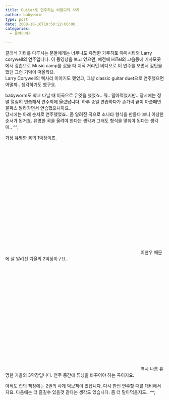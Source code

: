 ```yaml
---
title: Guitar로 연주하는 비발디의 사계
author: babyworm
type: post
date: 2008-10-16T10:50:22+00:00
categories:
  - 음악이야기

---
```

클래식 기타를 다루시는 분들에게는 너무나도 유명한 가주히토 야마시타와 Larry corywell의 연주입니다. 이 동영상을 보고 있으면, 예전에 HiTel의 고음동에 기사모곳에서 강촌으로 Music camp를 갔을 때 지직 거리던 비디오로 이 연주를 보면서 감탄을 했던 그런 기억이 떠올라요.  
Larry Corywell의 삑사리 이야기도 했었고, 그냥 classic guitar duet으로 연주했으면 어떨까.. 생각하기도 했구요.  
  
babyworm도 학교 다닐 때 이곡으로 듀엣을 했었죠.. 뭐.. 말아먹었지만.. 당시에는 정말 열심히 연습해서 연주회에 올렸답니다. 하루 종일 연습하다가 손가락 끝이 아플때면 물파스 발라가면서 연습했으니까요..  
당시에는 아래 순서로 연주했었죠.. 좀 알려진 곡으로 소나타 형식을 만들다 보니 이상한 순서가 된거죠. 유명한 곡을 올려야 한다는 생각과 그래도 형식을 맞춰야 된다는 생각에.. ^^;  
  
가장 유명한 봄의 1악장이죠.  
  
<OBJECT height=344 width=425>

<PARAM NAME="movie" VALUE="http://www.youtube.com/v/Iqhaan0LbDs&hl=ko&fs=1" />

<PARAM NAME="allowFullScreen" VALUE="true" />

</OBJECT>  
이현우 때문에 잘 알려진 겨울의 2악장이구요..  
  
<OBJECT height=344 width=425>

<PARAM NAME="movie" VALUE="http://www.youtube.com/v/u2ecaE9BqsE&hl=ko&fs=1" />

<PARAM NAME="allowFullScreen" VALUE="true" />

</OBJECT>  
역시 나름 유명한 가을의 3악장입니다. 연주 중간에 튜닝을 바꾸어야 하는 곡이지요.  
  
아직도 집의 책장에는 2권의 사계 악보책이 있답니다. 다시 한번 연주할 때를 대비해서지요. 다음에는 더 즐길수 있을것 같다는 생각도 있습니다. 좀 더 말아먹을지도.. ^^;
